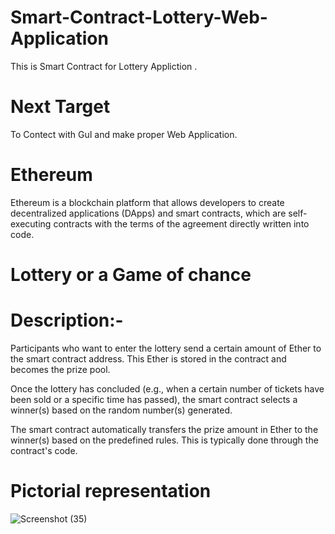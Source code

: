 # Smart-Contract-Lottery-Web-Application 
This is Smart Contract for Lottery Appliction .
# Next Target 
To Contect with GuI and make proper Web Application.
# Ethereum 
Ethereum is a blockchain platform that allows developers to create decentralized applications (DApps) and smart contracts, which are self-executing contracts with the terms of the agreement directly written into code.

#  Lottery or a Game of chance 
# Description:-
 Participants who want to enter the lottery send a certain amount of Ether to the smart contract address.
 This Ether is stored in the contract and becomes the prize pool.

Once the lottery has concluded (e.g., when a certain number of tickets have been sold or
a specific time has passed), the smart contract selects a winner(s) based on the random number(s) generated.

The smart contract automatically transfers the prize amount in Ether to the winner(s) based on the predefined rules.
This is typically done through the contract's code.

# Pictorial representation
![Screenshot (35)](https://github.com/gauravpandey03/Smart-Contract-Lottery-Web-Application/assets/123469809/9c760fdc-1837-451b-a020-32faf5a1d129)

